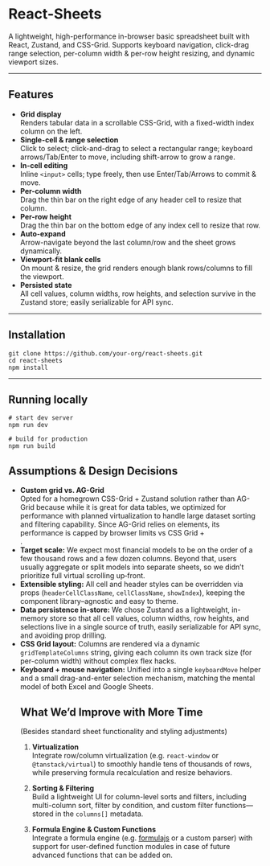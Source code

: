 # React-Sheets

A lightweight, high-performance in-browser basic spreadsheet built with React, Zustand, and CSS-Grid. Supports keyboard navigation, click-drag range selection, per-column width & per-row height resizing, and dynamic viewport sizes.

---

## Features

- **Grid display**  
  Renders tabular data in a scrollable CSS-Grid, with a fixed-width index column on the left.
- **Single-cell & range selection**  
  Click to select; click-and-drag to select a rectangular range; keyboard arrows/Tab/Enter to move, including shift-arrow to grow a range.
- **In-cell editing**  
  Inline `<input>` cells; type freely, then use Enter/Tab/Arrows to commit & move.
- **Per-column width**  
  Drag the thin bar on the right edge of any header cell to resize that column.
- **Per-row height**  
  Drag the thin bar on the bottom edge of any index cell to resize that row.
- **Auto-expand**  
  Arrow-navigate beyond the last column/row and the sheet grows dynamically.
- **Viewport-fit blank cells**  
  On mount & resize, the grid renders enough blank rows/columns to fill the viewport.
- **Persisted state**  
  All cell values, column widths, row heights, and selection survive in the Zustand store; easily serializable for API sync.

---

## Installation

```
git clone https://github.com/your-org/react-sheets.git
cd react-sheets
npm install
```

---

## Running locally

```
# start dev server
npm run dev

# build for production
npm run build
```

## Assumptions & Design Decisions

- **Custom grid vs. AG-Grid**  
  Opted for a homegrown CSS-Grid + Zustand solution rather than AG-Grid because while it is great for data tables, we optimized for performance with planned virtualization to handle large dataset sorting and filtering capability. Since
  AG-Grid relies on <table> elements, its performance is capped by browser limits vs CSS Grid + <div>.
- **Target scale:** We expect most financial models to be on the order of a few thousand rows and a few dozen columns. Beyond that, users usually aggregate or split models into separate sheets, so we didn’t prioritize full virtual scrolling up‐front.
- **Extensible styling:** All cell and header styles can be overridden via props (`headerCellClassName`, `cellClassName`, `showIndex`), keeping the component library–agnostic and easy to theme.
- **Data persistence in-store:** We chose Zustand as a lightweight, in-memory store so that all cell values, column widths, row heights, and selections live in a single source of truth, easily serializable for API sync, and avoiding prop drilling.
- **CSS Grid layout:** Columns are rendered via a dynamic `gridTemplateColumns` string, giving each column its own track size (for per-column width) without complex flex hacks.
- **Keyboard + mouse navigation:** Unified into a single `keyboardMove` helper and a small drag-and-enter selection mechanism, matching the mental model of both Excel and Google Sheets.

## What We’d Improve with More Time
(Besides standard sheet functionality and styling adjustments)

1. **Virtualization**  
   Integrate row/column virtualization (e.g. `react-window` or `@tanstack/virtual`) to smoothly handle tens of thousands of rows, while preserving formula recalculation and resize behaviors.

2. **Sorting & Filtering**  
   Build a lightweight UI for column-level sorts and filters, including multi-column sort, filter by condition, and custom filter functions—stored in the `columns[]` metadata.

3. **Formula Engine & Custom Functions**  
   Integrate a formula engine (e.g. [formulajs](https://github.com/formulajs/formulajs) or a custom parser) with support for user-defined function modules in case of future advanced functions that can be added on.

